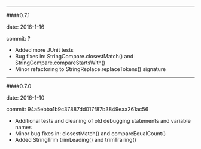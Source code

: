 --------
####0.7.1

date: 2016-1-16

commit: ?

* Added more JUnit tests
* Bug fixes in: StringCompare.closestMatch() and StringCompare.compareStartsWith()
* Minor refactoring to StringReplace.replaceTokens() signature


--------
####0.7.0

date: 2016-1-10

commit: 94a5ebba1b9c37887dd017f87b3849eaa261ac56

* Additional tests and cleaning of old debugging statements and variable names
* Minor bug fixes in: closestMatch() and compareEqualCount()
* Added StringTrim trimLeading() and trimTrailing()